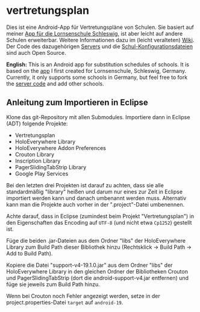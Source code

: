 vertretungsplan
==================

Dies ist eine Android-App für Vertretungspläne von Schulen. Sie basiert auf meiner [App für die Lornsenschule Schleswig](https://github.com/johan12345/ls-vertretungsplan), ist aber leicht auf andere Schulen erweiterbar. Weitere Informationen dazu im (leicht veralteten) [Wiki](https://github.com/johan12345/vertretungsplan/wiki/Schulen-hinzuf%C3%BCgen). Der Code des dazugehörigen [Servers](https://github.com/johan12345/vertretungsplan-server) und die [Schul-Konfigurationsdateien](https://github.com/johan12345/vertretungsplan-config-files) sind auch Open Source.

**English:** This is an Android app for substitution schedules of schools. It is based on the [app](https://github.com/johan12345/ls-vertretungsplan) I first created for Lornsenschule, Schleswig, Germany. Currently, it only supports some schools in Germany, but feel free to fork the [server code](https://github.com/johan12345/vertretungsplan-server) and add other schools.

Anleitung zum Importieren in Eclipse
------------------------------------

Klone das git-Repository mit allen Submodules. 
Importiere dann in Eclipse (ADT) folgende Projekte:

* Vertretungsplan
* HoloEverywhere Library
* HoloEverywhere Addon Preferences
* Crouton Library
* Inscription Library
* PagerSlidingTabStrip Library
* Google Play Services

Bei den letzten drei Projekten ist darauf zu achten, dass sie alle standardmäßig "library" heißen und darum nur eines zur Zeit in Eclipse importiert werden kann und danach umbenannt werden muss. Alternativ kann man die Projekte auch vorher in der ".project"-Datei umbenennen.

Achte darauf, dass in Eclipse (zumindest beim Projekt "Vertretungsplan") in den Eigenschaften das Encoding auf `UTF-8` (und nicht etwa `Cp1252`) gestellt ist.

Füge die beiden .jar-Dateien aus dem Ordner "libs" der HoloEverywhere Library zum Build Path dieser Bibliothek hinzu (Rechtsklick -> Build Path -> Add to Build Path).

Kopiere die Datei "support-v4-19.1.0.jar" aus dem Ordner "libs" der HoloEverywhere Library in den gleichen Ordner der Bibliotheken Crouton und PagerSlidingTabStrip (dort die android-support-v4.jar entfernen) und füge sie jeweils zum Build Path hinzu.

Wenn bei Crouton noch Fehler angezeigt werden, setze in der project.properties-Datei `target` auf `android-19`.
